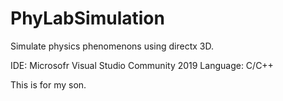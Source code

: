 # PhyLabSimulation
Simulate physics phenomenons using directx 3D.

IDE: Microsofr Visual Studio Community 2019
Language: C/C++

This is for my son.
